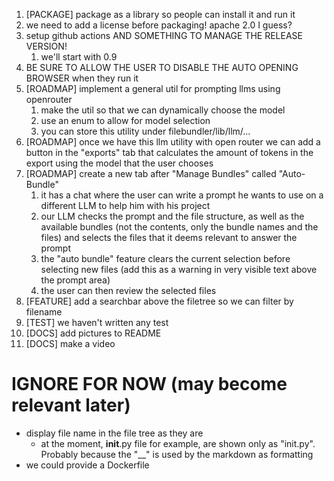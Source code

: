 1.  [PACKAGE] package as a library so people can install it and run it
   1. we need to add a license before packaging! apache 2.0 I guess?
   2. setup github actions AND SOMETHING TO MANAGE THE RELEASE VERSION!
      1. we'll start with 0.9
   3. BE SURE TO ALLOW THE USER TO DISABLE THE AUTO OPENING BROWSER when they run it
2. [ROADMAP] implement a general util for prompting llms using openrouter
   1. make the util so that we can dynamically choose the model
   2. use an enum to allow for model selection
   3. you can store this utility under filebundler/lib/llm/...
3. [ROADMAP] once we have this llm utility with open router we can add a button in the "exports" tab that calculates the amount of tokens in the export using the model that the user chooses
4. [ROADMAP] create a new tab after "Manage Bundles" called "Auto-Bundle"
   1. it has a chat where the user can write a prompt he wants to use on a different LLM to help him with his project
   2. our LLM checks the prompt and the file structure, as well as the available bundles (not the contents, only the bundle names and the files) and selects the files that it deems relevant to answer the prompt
   3. the "auto bundle" feature clears the current selection before selecting new files (add this as a warning in very visible text above the prompt area)
   4. the user can then review the selected files
5. [FEATURE] add a searchbar above the filetree so we can filter by filename
6. [TEST] we haven't written any test
7. [DOCS] add pictures to README
8.  [DOCS] make a video


# IGNORE FOR NOW (may become relevant later)
- display file name in the file tree as they are
  - at the moment, __init__.py file for example, are shown only as "init.py". Probably because the "__" is used by the markdown as formatting
- we could provide a Dockerfile